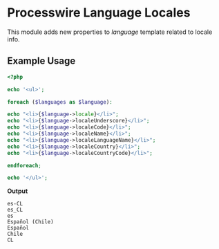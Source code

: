 # Processwire Language Locales
This module adds new properties to *language* template
related to locale info.

## Example Usage

```php
<?php 

echo '<ul>';

foreach ($languages as $language):

echo "<li>{$language->locale}</li>";
echo "<li>{$language->localeUnderscore}</li>";
echo "<li>{$language->localeCode}</li>";
echo "<li>{$language->localeName}</li>";
echo "<li>{$language->localeLanguageName}</li>";
echo "<li>{$language->localeCountry}</li>";
echo "<li>{$language->localeCountryCode}</li>";

endforeach; 

echo '</ul>';
```

**Output**

```
es-CL
es_CL
es
Español (Chile)
Español
Chile
CL
```